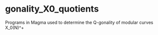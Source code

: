 # gonality_X0_quotients
Programs in Magma used to determine the Q-gonality of modular curves X_0(N)^+
